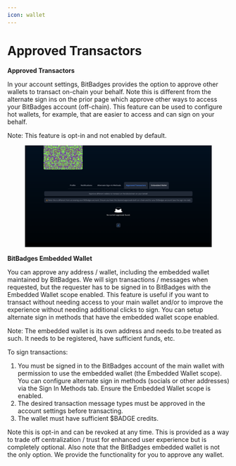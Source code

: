 ```yaml
---
icon: wallet
---
```


# Approved Transactors

**Approved Transactors**

In your account settings, BitBadges provides the option to approve other wallets to transact on-chain your behalf. Note this is different from the alternate sign ins on the prior page which approve other ways to access your BitBadges account (off-chain). This feature can be used to configure hot wallets, for example, that are easier to access and can sign on your behalf.

Note: This feature is opt-in and not enabled by default.

<figure><img src="../../.gitbook/assets/image (2) (1) (1) (1) (1) (1) (1) (1) (1) (1) (1) (1) (1) (1) (1) (1) (1).png" alt=""><figcaption></figcaption></figure>

**BitBadges Embedded Wallet**

You can approve any address / wallet, including the embedded wallet maintained by BitBadges. We will sign transactions / messages when requested, but the requester has to be signed in to BitBadges with the Embedded Wallet scope enabled. This feature is useful if you want to transact without needing access to your main wallet and/or to improve the experience without needing additional clicks to sign. You can setup alternate sign in methods that have the embedded wallet scope enabled.

Note: The embedded wallet is its own address and needs to.be treated as such. It needs to be registered, have sufficient funds, etc.

To sign transactions:

1. You must be signed in to the BitBadges account of the main wallet with permission to use the embedded wallet (the Embedded Wallet scope). You can configure alternate sign in methods (socials or other addresses) via the Sign In Methods tab. Ensure the Embedded Wallet              scope is enabled.
2. The desired transaction message types must be approved in the account settings before transacting.
3. The wallet must have sufficient $BADGE credits.

Note this is opt-in and can be revoked at any time. This is provided as a way to trade off centralization / trust for enhanced user experience but is completely optional. Also note that the BitBadges embedded wallet is not the only option. We provide the functionality for you to approve any wallet.
